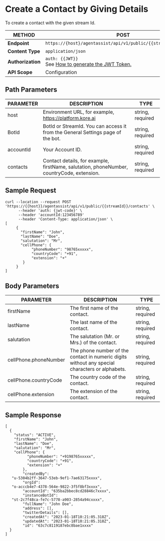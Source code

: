 # Create a Contact by Giving Details

To create a contact with the given stream Id.

| **METHOD**       | **POST**                                                                                                             |
|------------------|------------------------------------------------------------------------------------------------------------------|
| **Endpoint**     | `https://{host}/agentassist/api/v1/public/{{streamId}}/contacts`                                                 |
| **Content Type** | `application/json`                                                                                               |
| **Authorization**| `auth: {{JWT}}` <br>See [How to generate the JWT Token.](../automation/api-introduction.md#generating-the-jwt-token) |
| **API Scope**    | Configuration                                                                                                    |

## Path Parameters

| **PARAMETER** | **DESCRIPTION**                                                                                         | **TYPE**         |
|---------------|---------------------------------------------------------------------------------------------------------|------------------|
| host          | Environment URL, for example, https://platform.kore.ai                                                | string, required |
| BotId         | BotId or StreamId. You can access it from the General Settings page of the bot.                         | string, required |
| accountId     | Your Account ID.                                                                                        | string, required |
| contacts      | Contact details, for example, firstName, salutation, phoneNumber, countryCode, extension.               | string, required |

## Sample Request

```
curl --location --request POST 'https://{{host}}/agentassist/api/v1/public/{{streamId}}/contacts' \
      --header 'auth: {jwt-code}' \
      --header 'accountId:123456789'
      --header 'Content-Type: application/json' \
[
     {
       "firstName": "John",
       "lastName": "Doe",
       "salutation": "Mr",
       "cellPhone": {
            "phoneNumber": "98765xxxxx",
            "countryCode": "+91",
            "extension": "+"
        }
     }
]
```

## Body Parameters

| **PARAMETER**            | **DESCRIPTION**                                                                              | **TYPE**         |
|--------------------------|----------------------------------------------------------------------------------------------|------------------|
| firstName                | The first name of the contact.                                                               | string, required |
| lastName                 | The last name of the contact.                                                                | string, required |
| salutation               | The salutation (Mr. or Mrs.) of the contact.                                                 | string, required |
| cellPhone.phoneNumber    | The phone number of the contact in numeric digits without any special characters or alphabets.| string, required |
| cellPhone.countryCode    | The country code of the contact.                                                             | string, required |
| cellPhone.extension      | The extension of the contact.                                                                | string, required |

## Sample Response

```
[
  {
    "status": "ACTIVE",
    "firstName": "John",
    "lastName": "Doe",
    "salutation": "Mr",
    "cellPhone": {
          "phoneNumber": "+9198765xxxxx",
          "countryCode": "+91",
          "extension": "+"
        },
        "createdBy":
   "u-5304b2ff-3647-53eb-9ef1-7ae63175xxxx",
        "orgId":
   "o-acccb4e7-4378-564e-9822-3f5f8bf3xxxx",
        "accountId": "635ba2bbec8cd28846c7xxxx",
        "instanceBotId":
   "st-2c7f48ca-fe7c-5778-a903-2854a94cxxxx",
        "fullName": "John Doe",
        "address": [],
        "twitterDetails": [],
        "createdAt": "2023-01-18T10:21:05.318Z",
        "updatedAt": "2023-01-18T10:21:05.318Z",
        "id": "63c7c8119187ebc8bae1xxxx"
  }
]
```